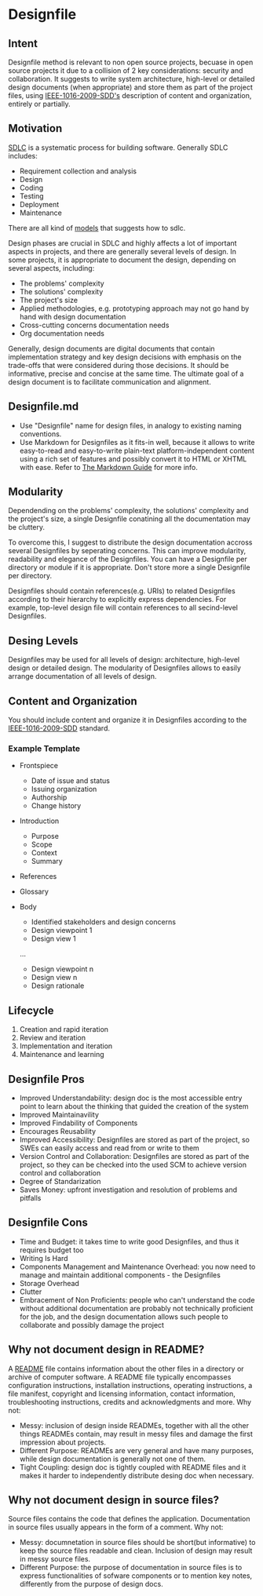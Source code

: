 # Designfile

## Intent

Designfile method is relevant to non open source projects, becuase in open source projects it due to a collision of 2 key considerations: security and collaboration. It suggests to write system architecture, high-level or detailed design documents (when appropriate) and store them as part of the project files, using [IEEE-1016-2009-SDD's](https://ieeexplore.ieee.org/document/5167255) description of content and organization, entirely or partially.

## Motivation

[SDLC](https://www.guru99.com/software-development-life-cycle-tutorial.html) is a systematic process for building software. Generally SDLC includes:

- Requirement collection and analysis
- Design
- Coding
- Testing
- Deployment
- Maintenance

There are all kind of [models](https://www.javatpoint.com/software-engineering-sdlc-models) that suggests how to sdlc.

Design phases are crucial in SDLC and highly affects a lot of important aspects in projects, and there are generally several levels of design. In some projects, it is appropriate to document the design, depending on several aspects, including:

- The problems' complexity
- The solutions' complexity
- The project's size
- Applied methodologies, e.g. prototyping approach may not go hand by hand with design documentation
- Cross-cutting concerns documentation needs
- Org documentation needs

Generally, design documents are digital documents that contain implementation strategy and key design decisions with emphasis on the trade-offs that were considered during those decisions. It should be informative, precise and concise at the same time. The ultimate goal of a design document is to facilitate communication and alignment.

## Designfile.md

- Use "Designfile" name for design files, in analogy to existing naming conventions.
- Use Markdown for Designfiles as it fits-in well, because it allows to write easy-to-read and easy-to-write plain-text platform-independent content using a rich set of features and possibly convert it to HTML or XHTML with ease. Refer to [The Markdown Guide](https://www.markdownguide.org) for more info.

## Modularity

Dependending on the problems' complexity, the solutions' complexity and the project's size, a single Designfile conatining all the documentation may be cluttery.

To overcome this, I suggest to distribute the design documentation accross several Designfiles by seperating concerns. This can improve modularity, readability and elegance of the Designfiles. You can have a Designfile per directory or module if it is appropriate. Don't store more a single Designfile per directory.

Designfiles should contain references(e.g. URIs) to related Designfiles according to their hierarchy to explicitly express dependencies. For example, top-level design file will contain references to all secind-level Designfiles.

## Desing Levels

Designfiles may be used for all levels of design: architecture, high-level design or detailed design. The modularity of Designfiles allows to easily arrange documentation of all levels of design.  

## Content and Organization

You should include content and organize it in Designfiles according to the [IEEE-1016-2009-SDD](https://ieeexplore.ieee.org/document/5167255) standard.

### Example Template

- Frontspiece
  - Date of issue and status
  - Issuing organization
  - Authorship
  - Change history
- Introduction
  - Purpose
  - Scope
  - Context
  - Summary
- References
- Glossary
- Body
  - Identified stakeholders and design concerns
  - Design viewpoint 1
  - Design view 1

   …

  - Design viewpoint n
  - Design view n
  - Design rationale

## Lifecycle

1. Creation and rapid iteration
2. Review and iteration
3. Implementation and iteration
4. Maintenance and learning

## Designfile Pros

- Improved Understandability: design doc is the most accessible entry point to learn about the thinking that guided the creation of the system
- Improved Maintainavility
- Improved Findability of Components
- Encourages Reusability
- Improved Accessibility: Designfiles are stored as part of the project, so SWEs can easily access and read from or write to them
- Version Control and Collaboration: Designfiles are stored as part of the project, so they can be checked into the used SCM to achieve version control and collaboration
- Degree of Standarization
- Saves Money: upfront investigation and resolution of problems and pitfalls

## Designfile Cons

- Time and Budget: it takes time to write good Designfiles, and thus it requires budget too
- Writing Is Hard
- Components Management and Maintenance Overhead: you now need to manage and maintain additional components - the Designfiles
- Storage Overhead
- Clutter
- Embracement of Non Proficients: people who can't understand the code without additional documentation are probably not technically proficient for the job, and the design documentation allows such people to collaborate and possibly damage the project

## Why not document design in README?

A [README](https://en.wikipedia.org/wiki/README) file contains information about the other files in a directory or archive of computer software. A README file typically encompasses configuration instructions, installation instructions, operating instructions, a file manifest, copyright and licensing information, contact information, troubleshooting instructions, credits and acknowledgments and more. Why not:

- Messy: inclusion of design inside READMEs, together with all the other things READMEs contain, may result in messy files and damage the first impression about projects.
- Different Purpose: READMEs are very general and have many purposes, while design documentation is generally not one of them.
- Tight Coupling: design doc is tightly coupled with README files and it makes it harder to independently distribute desing doc when necessary.

## Why not document design in source files?

Source files contains the code that defines the application. Documentation in source files usually appears in the form of a comment. Why not:

- Messy: documnetation in source files should be short(but informative) to keep the source files readable and clean. Inclusion of design may result in messy source files.
- Different Purpose: the purpose of documentation in source files is to express functionalities of sofware components or to mention key notes, differently from the purpose of design docs.
